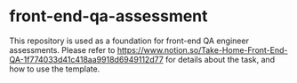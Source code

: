# front-end-qa-assessment

This repository is used as a foundation for front-end QA engineer assessments. Please refer to https://www.notion.so/Take-Home-Front-End-QA-1f774033d41c418aa9918d6949112d77 for details about the task, and how to use the template.
